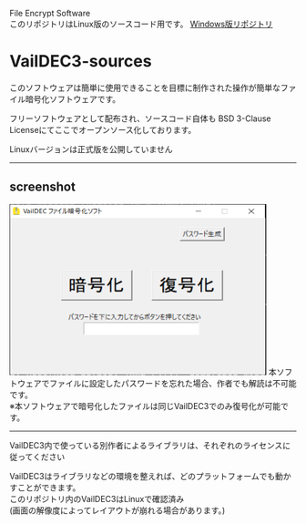 File Encrypt Software
<br>
このリポジトリはLinux版のソースコード用です。
<a href="https://github.com/Vail-Zero/VailDEC3-sources">Windows版リポジトリ</a>
<h1>VailDEC3-sources</h1>

<p>このソフトウェアは簡単に使用できることを目標に制作された操作が簡単なファイル暗号化ソフトウェアです。</p>
<p>フリーソフトウェアとして配布され、ソースコード自体も BSD 3-Clause Licenseにてここでオープンソース化しております。

Linuxバージョンは正式版を公開していません</p>

<hr></hr>
<h2>screenshot</h2>
<img src="./img/screenshot.PNG" width="451" height="300">
本ソフトウェアでファイルに設定したパスワードを忘れた場合、作者でも解読は不可能です。
<br>
※本ソフトウェアで暗号化したファイルは同じVailDEC3でのみ復号化が可能です。
<hr></hr>
VailDEC3内で使っている別作者によるライブラリは、それぞれのライセンスに従ってください

VailDEC3はライブラリなどの環境を整えれば、どのプラットフォームでも動かすことができます。<br>
このリポジトリ内のVailDEC3はLinuxで確認済み<br>
(画面の解像度によってレイアウトが崩れる場合があります。)<br>
